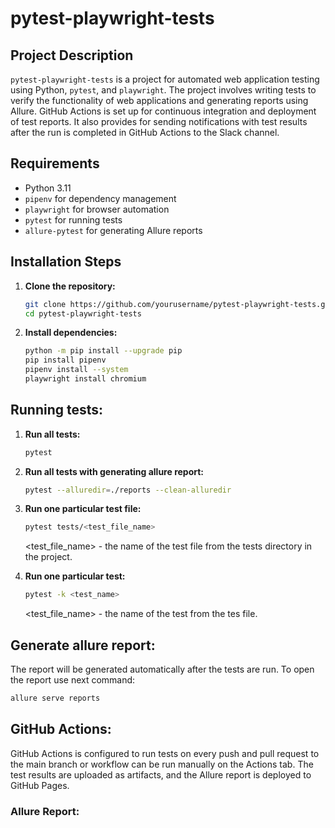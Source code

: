 # pytest-playwright-tests

## Project Description

`pytest-playwright-tests` is a project for automated web application testing using Python, `pytest`, and `playwright`. 
The project involves writing tests to verify the functionality of web applications and generating reports using Allure.
GitHub Actions is set up for continuous integration and deployment of test reports.
It also provides for sending notifications with test results after the run is completed in GitHub Actions to the Slack channel. 

## Requirements

- Python 3.11
- `pipenv` for dependency management
- `playwright` for browser automation
- `pytest` for running tests
- `allure-pytest` for generating Allure reports

## Installation Steps

1. **Clone the repository:**
   ```bash
   git clone https://github.com/yourusername/pytest-playwright-tests.git
   cd pytest-playwright-tests
   ```
2. **Install dependencies:**
   ```bash
   python -m pip install --upgrade pip
   pip install pipenv
   pipenv install --system
   playwright install chromium
   ```
   
## Running tests:

1. **Run all tests:**
   ```bash
   pytest
   ```
2. **Run all tests with generating allure report:**
   ```bash
   pytest --alluredir=./reports --clean-alluredir
   ```
3. **Run one particular test file:**
   ```bash
   pytest tests/<test_file_name>
   ```
   <test_file_name> - the name of the test file from the tests directory in the project.

4. **Run one particular test:**
   ```bash
   pytest -k <test_name>
   ```
   <test_file_name> - the name of the test from the tes file.

## Generate allure report:

The report will be generated automatically after the tests are run.
To open the report use next command:
   ```bash
   allure serve reports
   ```

## GitHub Actions:

GitHub Actions is configured to run tests on every push and pull request to the main branch or workflow can be run manually on the Actions tab. The test results are uploaded as artifacts, and the Allure report is deployed to GitHub Pages.

### Allure Report:

[View Allure report]:https://artemperehonchuk.github.io/pytest-playwright-tests/17/index.html
   

